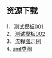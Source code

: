 ## 资源下载
1，[测试模板001](test-module01.xlsx)  
2，[测试模板002](test-module02.xlsx)  
3，[流程图示例](liu-cheng-tu.svg)  
4, [uml类图](UML-class.vsdx)